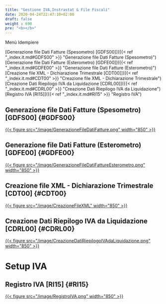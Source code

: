 ```yaml
---
title: "Gestione IVA,Instrastat & File Fiscali"
date: 2020-04-24T22:47:10+02:00
draft: false
weight : 690
pre: "<b></b>"
---
```


Menù Idempiere

[Generazione file Dati Fatture (Spesometro) [GDFS00]]({{< ref "_index.it.md#GDFS00" >}} "Generazione file Dati Fatture (Spesometro)") <br>
[Generazione file Dati Fatture (Esterometro) [GDFE00]]({{< ref "_index.it.md#GDFE00" >}} "Generazione file Dati Fatture (Esterometro)") <br>
[Creazione file XML - Dichiarazione Trimestrale [CDT00]]({{< ref "_index.it.md#CDT00" >}} "Creazione file XML - Dichiarazione Trimestrale") <br>
[Creazione Dati Riepilogo IVA da Liquidazione [CDRL00]]({{< ref "_index.it.md#CDRL00" >}} "Creazione Dati Riepilogo IVA da Liquidazione") <br>
[Registro IVA [RI15]]({{< ref "_index.it.md#RI15" >}} "Registro IVA") <br>

## Generazione file Dati Fatture (Spesometro) [GDFS00] {#GDFS00}
[{{< figure src="/image/GenerazioneFileDatiFatture.png" width="850"  >}}](/image/GenerazioneFileDatiFatture.png)
## Generazione file Dati Fatture (Esterometro) [GDFE00] {#GDFE00}
[{{< figure src="/image/GenerazioneFileDatiFattureEsterometro.png" width="850"  >}}](/image/GenerazioneFileDatiFattureEsterometro.png)
## Creazione file XML - Dichiarazione Trimestrale [CDT00] {#CDT00} 
[{{< figure src="/image/CreazioneFileXML" width="850"  >}}](/image/CreazioneFileXML)
## Creazione Dati Riepilogo IVA da Liquidazione [CDRL00] {#CDRL00}
[{{< figure src="/image/CreazioneDatiRiepilogoIVAdaLiquidazione.png" width="850"  >}}](/image/CreazioneDatiRiepilogoIVAdaLiquidazione.png)

# Setup IVA
## Registro IVA [RI15] {#RI15}
[{{< figure src="/image/RegistroIVA.png" width="850"  >}}](/image/RegistroIVA.png)


